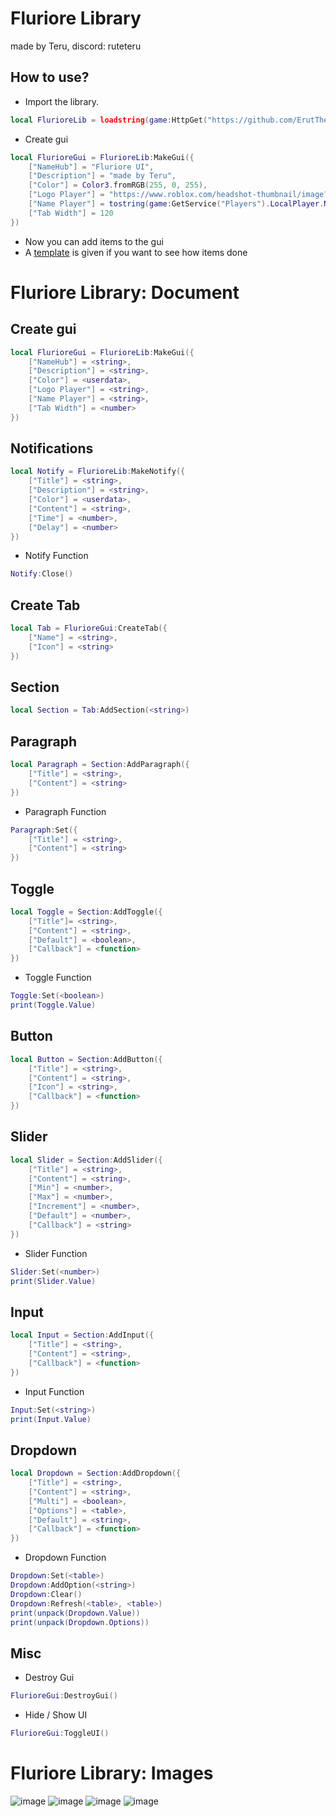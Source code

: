 # Fluriore Library
made by Teru, discord: ruteteru
## How to use?
- Import the library.
```lua
local FlurioreLib = loadstring(game:HttpGet("https://github.com/ErutTheTeru/uilibrary/blob/main/Fluriore%20Lib/Source.lua?raw=true"))()
```
- Create gui
```lua
local FlurioreGui = FlurioreLib:MakeGui({
	["NameHub"] = "Fluriore UI",
	["Description"] = "made by Teru",
	["Color"] = Color3.fromRGB(255, 0, 255),
	["Logo Player"] = "https://www.roblox.com/headshot-thumbnail/image?userId="..game:GetService("Players").LocalPlayer.UserId .."&width=420&height=420&format=png",
	["Name Player"] = tostring(game:GetService("Players").LocalPlayer.Name),
	["Tab Width"] = 120
})
```
- Now you can add items to the gui
- A [template](Example.lua) is given if you want to see how items done
# Fluriore Library: Document
## Create gui
```lua
local FlurioreGui = FlurioreLib:MakeGui({
	["NameHub"] = <string>,
	["Description"] = <string>,
	["Color"] = <userdata>,
	["Logo Player"] = <string>,
	["Name Player"] = <string>,
	["Tab Width"] = <number>
})
```
## Notifications
```lua
local Notify = FlurioreLib:MakeNotify({
	["Title"] = <string>,
	["Description"] = <string>,
	["Color"] = <userdata>,
	["Content"] = <string>,
	["Time"] = <number>,
	["Delay"] = <number>
})
```
- Notify Function
```lua
Notify:Close()
```
## Create Tab
```lua
local Tab = FlurioreGui:CreateTab({
	["Name"] = <string>,
	["Icon"] = <string>
})
```
## Section
```lua
local Section = Tab:AddSection(<string>)
```
## Paragraph
```lua
local Paragraph = Section:AddParagraph({
	["Title"] = <string>,
	["Content"] = <string>
})
```
- Paragraph Function
```lua
Paragraph:Set({
	["Title"] = <string>,
	["Content"] = <string>
})
```
## Toggle
```lua
local Toggle = Section:AddToggle({
	["Title"]= <string>,
	["Content"] = <string>,
	["Default"] = <boolean>,
	["Callback"] = <function>
})
```
- Toggle Function
```lua
Toggle:Set(<boolean>)
print(Toggle.Value)
```
## Button
```lua
local Button = Section:AddButton({
	["Title"] = <string>,
	["Content"] = <string>,
	["Icon"] = <string>,
	["Callback"] = <function>
})
```
## Slider
```lua
local Slider = Section:AddSlider({
	["Title"] = <string>,
	["Content"] = <string>,
	["Min"] = <number>,
	["Max"] = <number>,
	["Increment"] = <number>,
	["Default"] = <number>,
	["Callback"] = <string>
})
```
- Slider Function
```lua
Slider:Set(<number>)
print(Slider.Value)
```
## Input
```lua
local Input = Section:AddInput({
	["Title"] = <string>,
	["Content"] = <string>,
	["Callback"] = <function>
})
```
- Input Function
```lua
Input:Set(<string>)
print(Input.Value)
```
## Dropdown
```lua
local Dropdown = Section:AddDropdown({
	["Title"] = <string>,
	["Content"] = <string>,
	["Multi"] = <boolean>,
	["Options"] = <table>,
	["Default"] = <string>,
	["Callback"] = <function>
})
```
- Dropdown Function
```lua
Dropdown:Set(<table>)
Dropdown:AddOption(<string>)
Dropdown:Clear()
Dropdown:Refresh(<table>, <table>)
print(unpack(Dropdown.Value))
print(unpack(Dropdown.Options))
```
## Misc
- Destroy Gui
```lua
FlurioreGui:DestroyGui()
```
- Hide / Show UI
```lua
FlurioreGui:ToggleUI()
```
# Fluriore Library: Images
![image](https://github.com/ErutTheTeru/uilibrary/assets/143543521/994ad756-7531-4e72-93fd-d8a24e55961f)
![image](https://github.com/ErutTheTeru/uilibrary/assets/143543521/2377fa90-7860-4f9e-945e-fd0c5943c3af)
![image](https://github.com/ErutTheTeru/uilibrary/assets/143543521/60e9a3f3-bcb0-4b36-9a0e-5006a24175fc)
![image](https://github.com/ErutTheTeru/uilibrary/assets/143543521/efe61b3c-2c24-4cb2-98c9-9ebbdd85bbc0)
